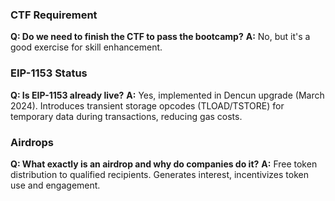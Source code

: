 ### CTF Requirement

**Q: Do we need to finish the CTF to pass the bootcamp?**
**A:** No, but it's a good exercise for skill enhancement.

### EIP-1153 Status

**Q: Is EIP-1153 already live?**
**A:** Yes, implemented in Dencun upgrade (March 2024). Introduces transient storage opcodes (TLOAD/TSTORE) for temporary data during transactions, reducing gas costs.

### Airdrops

**Q: What exactly is an airdrop and why do companies do it?**
**A:** Free token distribution to qualified recipients. Generates interest, incentivizes token use and engagement.
